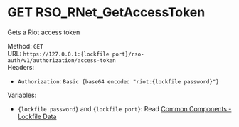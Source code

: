 # GET RSO_RNet_GetAccessToken

Gets a Riot access token  


Method: `GET`  
URL: `https://127.0.0.1:{lockfile port}/rso-auth/v1/authorization/access-token`  
Headers:
 - `Authorization`: `Basic {base64 encoded "riot:{lockfile password}"}`

Variables:
 - `{lockfile password}` and `{lockfile port}`: Read [Common Components - Lockfile Data](../common-components.md#lockfile-data)

